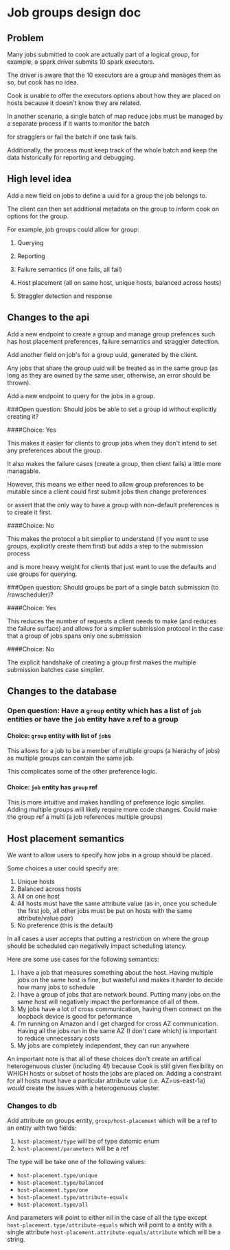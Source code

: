 # Job groups design doc
 

## Problem

 

Many jobs submitted to cook are actually part of a logical group, for example, a spark driver submits 10 spark executors. 

The driver is aware that the 10 executors are a group and manages them as so, but cook has no idea. 

Cook is unable to offer the executors options about how they are placed on hosts because it doesn't know they are related.

 

In another scenario, a single batch of map reduce jobs must be managed by a separate process if it wants to monitor the batch

for stragglers or fail the batch if one task fails. 

Additionally, the process must keep track of the whole batch and keep the data historically for reporting and debugging.

 

## High level idea

 

Add a new field on jobs to define a uuid for a group the job belongs to. 

The client can then set additional metadata on the group to inform cook on options for the group.

 

For example, job groups could allow for group:

 

1. Querying

2. Reporting

3. Failure semantics (if one fails, all fail)

4. Host placement (all on same host, unique hosts, balanced across hosts)

5. Straggler detection and response

 

## Changes to the api

 

Add a new endpoint to create a group and manage group prefences such has host placement preferences, failure semantics and straggler detection.

 

Add another field on job's for a group uuid, generated by the client. 

Any jobs that share the group uuid will be treated as in the same group (as long as they are owned by the same user, otherwise, an error should be thrown).

 

Add a new endpoint to query for the jobs in a group.

 

###Open question: Should jobs be able to set a group id without explicitly creating it?

####Choice: Yes

This makes it easier for clients to group jobs when they don't intend to set any preferences about the group. 

It also makes the failure cases (create a group, then client fails) a little more managable. 

However, this means we either need to allow group preferences to be mutable since a client could first submit jobs then change preferences

or assert that the only way to have a group with non-default preferences is to create it first.

####Choice: No

This makes the protocol a bit simplier to understand (if you want to use groups, explicitly create them first) but adds a step to the submission process

and is more heavy weight for clients that just want to use the defaults and use groups for querying.

 

###Open question: Should groups be part of a single batch submission (to /rawscheduler)?

####Choice: Yes

This reduces the number of requests a client needs to make (and reduces the failure surface) and allows for a simplier submission protocol in the case that a group of jobs spans only one submission

####Choice: No

The explicit handshake of creating a group first makes the multiple submission batches case simplier.

 

## Changes to the database

### Open question: Have a `group` entity which has a list of `job` entities or have the `job` entity have a ref to a group

#### Choice: `group` entity with list of `job`s 

This allows for a job to be a member of multiple groups (a hierachy of jobs) as multiple groups can contain the same job.

This complicates some of the other preference logic.

#### Choice: `job` entity has `group` ref

This is more intuitive and makes handling of preference logic simplier. Adding multiple groups will likely require more code changes.
Could make the group ref a multi (a job references multiple groups)

## Host placement semantics

We want to allow users to specify how jobs in a group should be placed. 

Some choices a user could specify are:

1. Unique hosts 
2. Balanced across hosts
3. All on one host
4. All hosts must have the same attribute value (as in, once you schedule the first job, all other jobs must be put on hosts with the same attribute/value pair)
5. No preference (this is the default)

In all cases a user accepts that putting a restriction on where the group should be scheduled can negatively impact scheduling latency. 

Here are some use cases for the following semantics:

1. I have a job that measures something about the host. Having multiple jobs on the same host is fine, but wasteful and makes it harder to decide how many jobs to schedule
2. I have a group of jobs that are network bound. Putting many jobs on the same host will negatively impact the performance of all of them.
3. My jobs have a lot of cross communication, having them connect on the loopback device is good for peformance
4. I'm running on Amazon and I get charged for cross AZ communication. Having all the jobs run in the same AZ (I don't care which) is important to reduce unnecessary costs
5. My jobs are completely independent, they can run anywhere

An important note is that all of these choices don't create an artifical heterogenuous cluster (including 4!) because Cook is still given flexibility on WHICH hosts or subset of hosts the jobs are placed on. Adding a constraint for all hosts must have a particular attribute value (i.e. AZ=us-east-1a) *would* create the issues with a heterogenuous cluster.

### Changes to db

Add attribute on groups entity, `group/host-placement` which will be a ref to an entity with two fields:

1. `host-placement/type` will be of type datomic enum
2. `host-placement/parameters` will be a ref

The type will be take one of the following values:

* `host-placement.type/unique`
* `host-placement.type/balanced`
* `host-placement.type/one`
* `host-placement.type/attribute-equals`
* `host-placement.type/all`

And parameters will point to either nil in the case of all the type except `host-placement.type/attribute-equals` which will point to a entity with a single attribute `host-placement.attribute-equals/attribute` which will be a string.

